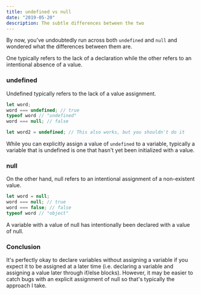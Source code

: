 ```yaml
---
title: undefined vs null
date: "2019-05-20"
description: The subtle differences between the two
---
```


By now, you've undoubtedly run across both <code>undefined</code> and <code>null</code> and wondered what the differences between them are.

One typically refers to the lack of a declaration while the other refers to an intentional absence of a value.

<h3>undefined</h3>

Undefined typically refers to the lack of a value assignment.

```javascript
let word;
word === undefined; // true
typeof word // "undefined"
word === null; // false

let word2 = undefined; // This also works, but you shouldn't do it
```

While you can explicitly assign a value of <code>undefined</code> to a variable, typically a variable that is undefined is one that hasn't yet been initialized with a value.

<h3>null</h3>

On the other hand, null refers to an intentional assignment of a non-existent value.

```javascript
let word = null;
word === null; // true
word === false; // false
typeof word // "object"
```

A variable with a value of null has intentionally been declared with a value of null.

<h3>Conclusion</h3>

It's perfectly okay to declare variables without assigning a variable if you expect it to be assigned at a later time (i.e. declaring a variable and assigning a value later through if/else blocks). However, it may be easier to catch bugs with an explicit assignment of null so that's typically the approach I take.